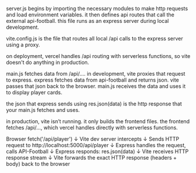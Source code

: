server.js begins by importing the necessary modules to make http requests and load environment variables. it then defines api routes that call the external api-football. this file runs as an express server during local development.

vite.config.js is the file that routes all local /api calls to the express server using a proxy.

on deployment, vercel handles /api routing with serverless functions, so vite doesn't do anything in production.

main.js fetches data from /api/.... in development, vite proxies that request to express. express fetches data from api-football and returns json. vite passes that json back to the browser. main.js receives the data and uses it to display player cards.

the json that express sends using res.json(data) is the http response that your main.js fetches and uses.

in production, vite isn’t running. it only builds the frontend files. the frontend fetches /api/..., which vercel handles directly with serverless functions.

Browser fetch('/api/player')
↓
Vite dev server intercepts
↓
Sends HTTP request to http://localhost:5000/api/player
↓
Express handles the request, calls API-Football
↓
Express responds: res.json(data)
↓
Vite receives HTTP response stream
↓
Vite forwards the exact HTTP response (headers + body) back to the browser

